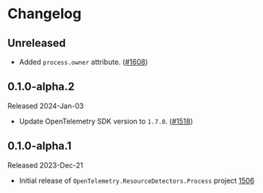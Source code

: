# Changelog

## Unreleased

* Added `process.owner` attribute.
  ([#1608](https://github.com/open-telemetry/opentelemetry-dotnet-contrib/pull/1608))

## 0.1.0-alpha.2

Released 2024-Jan-03

* Update OpenTelemetry SDK version to `1.7.0`.
  ([#1518](https://github.com/open-telemetry/opentelemetry-dotnet-contrib/pull/1518))

## 0.1.0-alpha.1

Released 2023-Dec-21

* Initial release of `OpenTelemetry.ResourceDetectors.Process` project
  [1506](https://github.com/open-telemetry/opentelemetry-dotnet-contrib/pull/1506)
